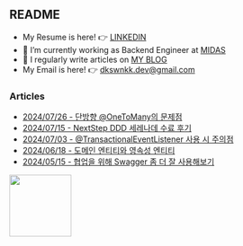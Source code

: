 
## README

- My Resume is here! 👉 [LINKEDIN](https://www.linkedin.com/in/dkswnkk/)
- 🌱 I’m currently working as Backend Engineer at [MIDAS](https://www.midasit.com/)
- 📝 I regularly write articles on [MY BLOG](https://dkswnkk.tistory.com/)
- My Email is here! 👉  dkswnkk.dev@gmail.com

### Articles

- [2024/07/26 - 단방향 @OneToMany의 문제점](https://dkswnkk.tistory.com/756) <br/>
- [2024/07/15 - NextStep DDD 세레나데 수료 후기](https://dkswnkk.tistory.com/755) <br/>
- [2024/07/03 - @TransactionalEventListener 사용 시 주의점](https://dkswnkk.tistory.com/754) <br/>
- [2024/06/18 - 도메인 엔티티와 영속성 엔티티](https://dkswnkk.tistory.com/753) <br/>
- [2024/05/15 - 협업을 위해 Swagger 좀 더 잘 사용해보기](https://dkswnkk.tistory.com/752) <br/>

<a href="https://www.credly.com/badges/b40e6910-7eda-42bd-a804-edd8f6709abd/public_url"><img src="https://images.credly.com/images/0e284c3f-5164-4b21-8660-0d84737941bc/image.png" width="110"/></a>
